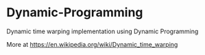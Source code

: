# Dynamic-Programming
Dynamic time warping implementation using Dynamic Programming

More at https://en.wikipedia.org/wiki/Dynamic_time_warping

